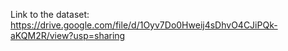 Link to the dataset: https://drive.google.com/file/d/1Oyv7Do0Hweij4sDhvO4CJiPQk-aKQM2R/view?usp=sharing
